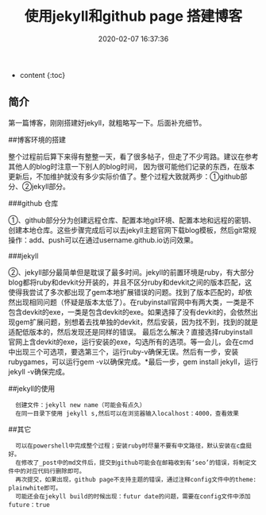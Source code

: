 ﻿---
layout: post
title:  "使用jekyll和github page 搭建博客"
date:   2020-02-07 16:37:36
categories:  博客
---

* content
{:toc}


## 简介

第一篇博客，刚刚搭建好jekyll，就粗略写一下。后面补充细节。


##博客环境的搭建

整个过程前后算下来得有整整一天，看了很多帖子，但走了不少弯路。建议在参考其他人的blog时注意一下别人的blog时间，
因为很可能他们记录的东西，在版本更新后，不加维护就没有多少实际价值了。整个过程大致就两步：①github部分、②jekyll部分。

###github 仓库

①、github部分分为创建远程仓库、配置本地git环境、配置本地和远程的密钥、创建本地仓库。这些步骤完成后可以去jekyll主题官网下载blog模板，然后git常规操作：add、push可以在通过username.github.io访问效果。

###jekyll

②、jekyll部分最简单但是耽误了最多时间。jekyll的前置环境是ruby，有大部分blog都将ruby和devkit分开装的，并且不区分ruby和devkit之间的版本匹配，这使得我尝试了多次都出现了gem本地扩展错误的问题。找到了版本匹配的，却依然出现相同问题（怀疑是版本太低了）。在rubyinstall官网中有两大类，一类是不包含devkit的exe，一类是包含devkit的exe。如果选择了没有devkit的，会依然出现gem扩展问题，别想着去找单独的devkit，然后安装，因为找不到，找到的就是适配低版本的，然后发现还是同样的错误。
    最后怎么解决？直接选择rubyinstall官网上含devkit的exe，运行安装的exe，勾选所有的选项。等一会儿，会在cmd中出现三个可选项，要选第三个，运行ruby-v确保无误。然后有一步，安装rubygames，可以运行gem -v以确保完成。*最后一步，gem install jekyll，运行jekyll -v确保完成。

##jekyll的使用

      创建文件：jekyll new name（可能会有点久）
      在同一目录下使用 jekyll s,然后可以在浏览器输入localhost：4000，查看效果

##其它

      可以在powershell中完成整个过程；安装ruby时尽量不要有中文路径，默认安装在c盘挺好。
      在修改了_post中的md文件后，提交到github可能会在邮箱收到有‘seo’的错误，将制定文件中的对应代码行删除即可。
      再次提交，如果出现，github page不支持主题的错误，通过注释config文件中的theme: plainwhite即可。
      可能还会在jekyll build的时候出现：futur date的问题，需要在config文件中添加future：true
      